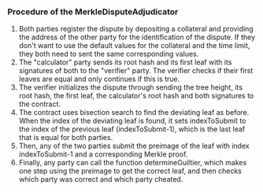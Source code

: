 ### Procedure of the MerkleDisputeAdjudicator

1. Both parties register the dispute by depositing a collateral and providing the address of the other party for the identification of the dispute. If they don't want to use the default values for the collateral and the time limit, they both need to sent the same corresponding values.
2. The "calculator" party sends its root hash and its first leaf with its signatures of both to the "verifier" party. The verifier checks if their first leaves are equal and only continues if this is true.
3. The verifier initializes the dispute through sending the tree height, its root hash, the first leaf, the calculator's root hash and both signatures to the contract.
4. The contract uses bisection search to find the deviating leaf as before. When the index of the deviating leaf is found, it sets indexToSubmit to the index of the previous leaf (indexToSubmit-1), which is the last leaf that is equal for both parties.
5. Then, any of the two parties submit the preimage of the leaf with index indexToSubmit-1 and a corresponding Merkle proof.
6. Finally, any party can call the function determineGuiltier, which makes one step using the preimage to get the correct leaf, and then checks which party was correct and which party cheated.
